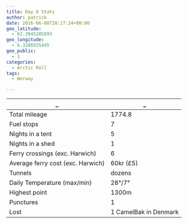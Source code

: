 ```yaml
---
title: Day 8 Stats
author: patrick
date: 2016-06-08T20:17:24+00:00
geo_latitude:
  - 62.3945285893
geo_longitude:
  - 6.3286935445
geo_public:
  - 1
categories:
  - Arctic Roll
tags:
  - Norway

---
```


_      |_
---------|--------
Total mileage | 1774.8
Fuel stops | 7
Nights in a tent| 5
Nights in a shed | 1
Ferry crossings (exc. Harwich) | 6
Average ferry cost (exc. Harwich) | 60kr (£5)
Tunnels | dozens
Daily Temperature (max/min) | 28°/7°
Highest point | 1300m
Punctures | 1
Lost | 1 CamelBak in Denmark